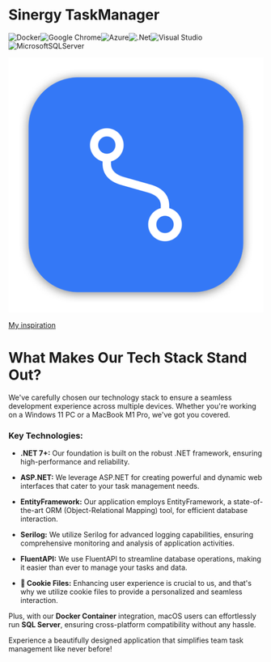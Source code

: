# Sinergy TaskManager
![Docker](https://img.shields.io/badge/docker-%230db7ed.svg?style=for-the-badge&logo=docker&logoColor=white)![Google Chrome](https://img.shields.io/badge/Google%20Chrome-4285F4?style=for-the-badge&logo=GoogleChrome&logoColor=white)![Azure](https://img.shields.io/badge/azure-%230072C6.svg?style=for-the-badge&logo=microsoftazure&logoColor=white)![.Net](https://img.shields.io/badge/.NET-5C2D91?style=for-the-badge&logo=.net&logoColor=white)![Visual Studio](https://img.shields.io/badge/Visual%20Studio-5C2D91.svg?style=for-the-badge&logo=visual-studio&logoColor=white)![MicrosoftSQLServer](https://img.shields.io/badge/Microsoft%20SQL%20Server-CC2927?style=for-the-badge&logo=microsoft%20sql%20server&logoColor=white)	

![logo](https://github.com/mykytatishkin/WebTaskManager/blob/main/WebTaskManagerApp/WebTaskManagerApp/wwwroot/images/AppIcon.appiconset/mac512.png)

[My inspiration](https://chat.openai.com/share/f11b7950-89ae-46f9-99ca-572bee11ded4)

# What Makes Our Tech Stack Stand Out?
We've carefully chosen our technology stack to ensure a seamless development experience across multiple devices. Whether you're working on a Windows 11 PC or a MacBook M1 Pro, we've got you covered.

### Key Technologies:

- **.NET 7+:** Our foundation is built on the robust .NET framework, ensuring high-performance and reliability.

- **ASP.NET:** We leverage ASP.NET for creating powerful and dynamic web interfaces that cater to your task management needs.

- **EntityFramework:** Our application employs EntityFramework, a state-of-the-art ORM (Object-Relational Mapping) tool, for efficient database interaction.
  
- **Serilog:** We utilize Serilog for advanced logging capabilities, ensuring comprehensive monitoring and analysis of application activities.

- **FluentAPI:** We use FluentAPI to streamline database operations, making it easier than ever to manage your tasks and data.

- **🍪 Cookie Files:** Enhancing user experience is crucial to us, and that's why we utilize cookie files to provide a personalized and seamless interaction.

Plus, with our **Docker Container** integration, macOS users can effortlessly run **SQL Server**, ensuring cross-platform compatibility without any hassle.

Experience a beautifully designed application that simplifies team task management like never before!


